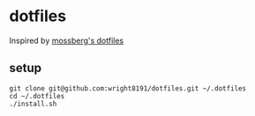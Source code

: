 # dotfiles

Inspired by [mossberg's dotfiles](https://github.com/mossberg/dotfiles)

setup
-----

```
git clone git@github.com:wright8191/dotfiles.git ~/.dotfiles
cd ~/.dotfiles
./install.sh
```
